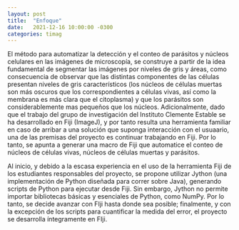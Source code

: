 ```yaml
---
layout: post
title:  "Enfoque"
date:   2021-12-16 10:00:00 -0300
categories: timag
---
```

El método para automatizar la detección y el conteo de parásitos y núcleos celulares en las imágenes de microscopía, se construye a partir de la idea fundamental de segmentar las imágenes por niveles de gris y áreas, como consecuencia de observar que las distintas componentes de las células presentan niveles de gris característicos (los núcleos de células muertas son más oscuros que los correspondientes a células vivas, así como la membrana es más clara que el citoplasma) y que los parásitos son considerablemente mas pequeños que los núcleos. Adicionalmente, dado que el trabajo del grupo de investigación del Instituto Clemente Estable se ha desarrollado en Fiji (ImageJ), y por tanto resulta una herramienta familiar en caso de arribar a una solución que suponga interacción con el usuaario, una de las premisas del proyecto es continuar trabajando en Fiji. Por lo tanto, se apunta a generar una macro de Fiji que automatice el conteo de núcleos de células vivas, núcleos de células muertas y parásitos.

Al inicio, y debido a la escasa experiencia en el uso de la herramienta Fiji de los estudiantes responsables del proyecto, se propone utilizar Jython (una implementación de Python diseñada para correr sobre Java), generando scripts de Python para ejecutar desde Fiji. Sin embargo, Jython no permite importar bibliotecas básicas y esenciales de Python, como NumPy. Por lo tanto, se decide avanzar con FIji hasta donde sea posible; finalmente, y con la excepción de los scripts para cuantificar la medida del error, el proyecto se desarrolla íntegramente en FIji. 
